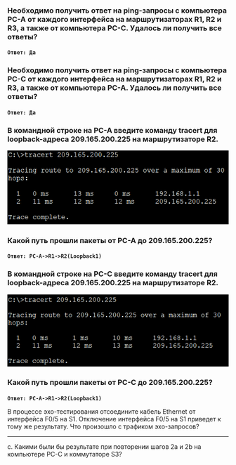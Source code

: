 
### Необходимо получить ответ на ping-запросы с компьютера PC-A от каждого интерфейса на маршрутизаторах R1, R2 и R3, а также от компьютера PC-C. Удалось ли получить все ответы?

**`Ответ: Да`**

### Необходимо получить ответ на ping-запросы с компьютера PC-C от каждого интерфейса на маршрутизаторах R1, R2 и R3, а также от компьютера PC-A. Удалось ли получить все ответы?

**`Ответ: Да`**

### В командной строке на PC-A введите команду tracert для loopback-адреса 209.165.200.225 на маршрутизаторе R2.

![](https://github.com/gerasev1992/otus_NEP_24-25/blob/main/labs/lab003/img/lab003_PCA_trcaert_209.png)

### Какой путь прошли пакеты от PC-A до 209.165.200.225? ###

**`Ответ: PC-A->R1->R2(Loopback1)`**

### В командной строке на PC-С введите команду tracert для loopback-адреса 209.165.200.225 на маршрутизаторе R2.

![](https://github.com/gerasev1992/otus_NEP_24-25/blob/main/labs/lab003/img/lab003_PCB_trcaert_209.png)

### Какой путь прошли пакеты от PC-C до 209.165.200.225?

**`Ответ: PC-A->R1->R2(Loopback1)`**

В процессе эхо-тестирования отсоедините кабель Ethernet от интерфейса F0/5 на S1. Отключение интерфейса F0/5 на S1 приведет к тому же результату. Что произошло с трафиком эхо-запросов?

____________________________________________________________________________________
c. Какими были бы результате при повторении шагов 2a и 2b на компьютере PC-C и коммутаторе S3?
